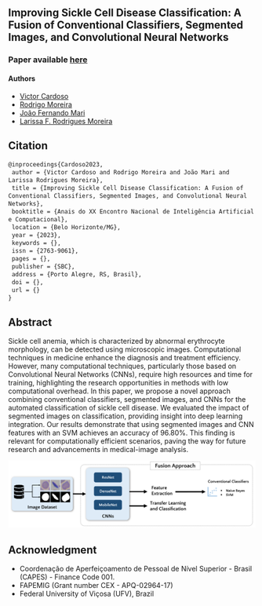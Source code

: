 ## Improving Sickle Cell Disease Classification: A Fusion of Conventional Classifiers, Segmented Images, and Convolutional Neural Networks

### Paper available [here]("#")

#### Authors
- [Victor Cardoso](mailto:victor.cardoso@ufv.br)
- [Rodrigo Moreira](mailto:rodrigo@ufv.br)
- [João Fernando Mari](mailto:joaof.mari@ufv.br)
- [Larissa F. Rodrigues Moreira](mailto:larissa.f.rodrigues@ufv.br)

## Citation

```
@inproceedings{Cardoso2023,
 author = {Victor Cardoso and Rodrigo Moreira and João Mari and Larissa Rodrigues Moreira},
 title = {Improving Sickle Cell Disease Classification: A Fusion of Conventional Classifiers, Segmented Images, and Convolutional Neural Networks},
 booktitle = {Anais do XX Encontro Nacional de Inteligência Artificial e Computacional},
 location = {Belo Horizonte/MG},
 year = {2023},
 keywords = {},
 issn = {2763-9061},
 pages = {},
 publisher = {SBC},
 address = {Porto Alegre, RS, Brasil},
 doi = {},
 url = {}
}

```

<meta name="citation_title" content="Improving Sickle Cell Disease Classification: A Fusion of Conventional Classifiers, Segmented Images, and Convolutional Neural Network" />
<meta name="citation_publication_date" content="2023" />
<meta name="citation_author" content="Victor Cardoso and Rodrigo Moreira and João Mari and Larissa Rodrigues Moreira" />

## Abstract
Sickle cell anemia, which is characterized by abnormal erythrocyte morphology, can be detected using microscopic images. Computational techniques in medicine enhance the diagnosis and treatment efficiency. However, many computational techniques, particularly those based on Convolutional Neural Networks (CNNs), require high resources and time for training, highlighting the research opportunities in methods with low computational overhead. In this paper, we propose a novel approach combining conventional classifiers, segmented images, and CNNs for the automated classification of sickle cell disease. We evaluated the impact of segmented images on classification, providing insight into deep learning integration. Our results demonstrate that using segmented images and CNN features with an SVM achieves an accuracy of 96.80\%. This finding is relevant for computationally efficient scenarios, paving the way for future research and advancements in medical-image analysis.

![Steps of the proposed approach](steps.png)

## Acknowledgment
- Coordenação de Aperfeiçoamento de Pessoal de Nível Superior - Brasil (CAPES) - Finance Code 001.
- FAPEMIG (Grant number CEX - APQ-02964-17)
- Federal University of Viçosa (UFV), Brazil
